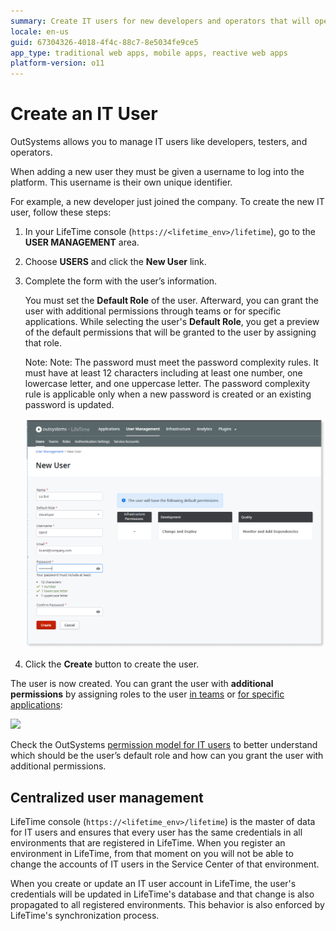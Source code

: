 ```yaml
---
summary: Create IT users for new developers and operators that will operate the platform.
locale: en-us
guid: 67304326-4018-4f4c-88c7-8e5034fe9ce5
app_type: traditional web apps, mobile apps, reactive web apps
platform-version: o11
---
```


# Create an IT User

OutSystems allows you to manage IT users like developers, testers, and operators.

When adding a new user they must be given a username to log into the platform. This username is their own unique identifier. 

For example, a new developer just joined the company. To create the new IT user, follow these steps:

1. In your LifeTime console (`https://<lifetime_env>/lifetime`), go to the **USER MANAGEMENT** area.

1. Choose **USERS** and click the **New User** link.

1. Complete the form with the user’s information. 

    You must set the **Default Role** of the user. Afterward, you can grant the user with additional permissions through teams or for specific applications. While selecting the user's **Default Role**, you get a preview of the default permissions that will be granted to the user by assigning that role.  

    Note: Note: The password must meet the password complexity rules. It must have at least 12 characters including at least one number, one lowercase letter, and one uppercase letter. The password complexity rule is applicable only when a new password is created or an existing password is updated.

    ![](images/user-create-lt.png)

1. Click the **Create** button to create the user.

The user is now created. You can grant the user with **additional permissions** by assigning roles to the user [in teams](about-permission-levels.md#role-assigned-to-users-for-a-team) or [for specific applications](about-permission-levels.md#role-assigned-to-users-for-a-specific-application):

![](images/user-grant-additional-permissions.png)

Check the OutSystems [permission model for IT users](about-permission-levels.md) to better understand which should be the user’s default role and how can you grant the user with additional permissions.

## Centralized user management

LifeTime console (`https://<lifetime_env>/lifetime`) is the master of data for IT users and ensures that every user has the same credentials in all environments that are registered in LifeTime. When you register an environment in LifeTime, from that moment on you will not be able to change the accounts of IT users in the Service Center of that environment.

When you create or update an IT user account in LifeTime, the user's credentials will be updated in LifeTime's database and that change is also propagated to all registered environments. This behavior is also enforced by LifeTime's synchronization process.
